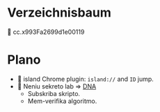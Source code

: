 # Verzeichnisbaum

🎰 cc.x993Fa2699d1e00119

# Plano
- 📑 island Chrome plugin: `island://` and `ID` jump.
- 📑 Neniu sekreto lab => [DNA](https://wolfan.github.io/CCA/DNA.html)
  - Subskriba skripto.
  - Mem-verifika algoritmo.